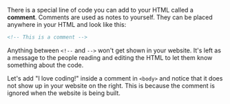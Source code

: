 There is a special line of code you can add to your HTML called a **comment**.  Comments are used as notes to yourself. They can be placed anywhere in your HTML and look like this:

```html
<!-- This is a comment -->
```

Anything between `<!--` and `-->` won't get shown in your website. It's left as a message to the people reading and editing the HTML to let them know something about the code.

Let's add "I love coding!" inside a comment in `<body>` and notice that it does not show up in your website on the right. This is because the comment is ignored when the website is being built.
